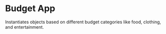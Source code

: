 # Budget App

Instantiates objects based on different budget categories like food, clothing, and entertainment. 


